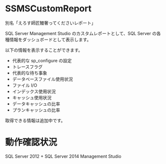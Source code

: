 # SSMSCustomReport
別名「えろす師匠鰻奢ってくださいレポート」

SQL Server Management Studio のカスタムレポートとして、SQL Server の各種情報をダッシュボードとして表示します。

以下の情報を表示することができます。
- 代表的な sp_configure の設定
- トレースフラグ
- 代表的な待ち事象
- データベースファイル使用状況
- ファイル I/O
- インデックス使用状況
- キャッシュ使用状況
- データキャッシュの比率
- プランキャッシュの比率

取得できる情報は追加中です。

# 動作確認状況
SQL Server 2012 + SQL Server 2014 Management Studio
